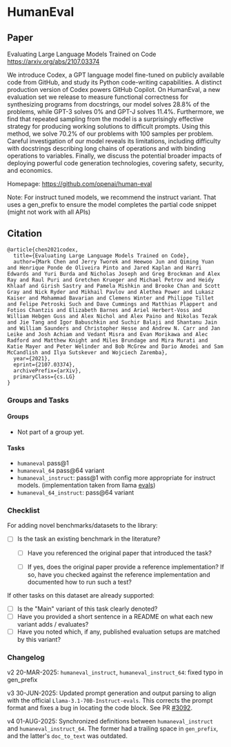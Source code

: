 # HumanEval

## Paper
Evaluating Large Language Models Trained on Code
https://arxiv.org/abs/2107.03374

We introduce Codex, a GPT language model fine-tuned on publicly available code from GitHub, and study its Python code-writing capabilities. A distinct production version of Codex powers GitHub Copilot. On HumanEval, a new evaluation set we release to measure functional correctness for synthesizing programs from docstrings, our model solves 28.8% of the problems, while GPT-3 solves 0% and GPT-J solves 11.4%. Furthermore, we find that repeated sampling from the model is a surprisingly effective strategy for producing working solutions to difficult prompts. Using this method, we solve 70.2% of our problems with 100 samples per problem. Careful investigation of our model reveals its limitations, including difficulty with docstrings describing long chains of operations and with binding operations to variables. Finally, we discuss the potential broader impacts of deploying powerful code generation technologies, covering safety, security, and economics.

Homepage: https://github.com/openai/human-eval

Note: For instruct tuned models, we recommend the instruct variant. That uses a gen_prefix to ensure the model completes the partial code snippet (might not work with all APIs)

## Citation
```
@article{chen2021codex,
  title={Evaluating Large Language Models Trained on Code},
  author={Mark Chen and Jerry Tworek and Heewoo Jun and Qiming Yuan and Henrique Ponde de Oliveira Pinto and Jared Kaplan and Harri Edwards and Yuri Burda and Nicholas Joseph and Greg Brockman and Alex Ray and Raul Puri and Gretchen Krueger and Michael Petrov and Heidy Khlaaf and Girish Sastry and Pamela Mishkin and Brooke Chan and Scott Gray and Nick Ryder and Mikhail Pavlov and Alethea Power and Lukasz Kaiser and Mohammad Bavarian and Clemens Winter and Philippe Tillet and Felipe Petroski Such and Dave Cummings and Matthias Plappert and Fotios Chantzis and Elizabeth Barnes and Ariel Herbert-Voss and William Hebgen Guss and Alex Nichol and Alex Paino and Nikolas Tezak and Jie Tang and Igor Babuschkin and Suchir Balaji and Shantanu Jain and William Saunders and Christopher Hesse and Andrew N. Carr and Jan Leike and Josh Achiam and Vedant Misra and Evan Morikawa and Alec Radford and Matthew Knight and Miles Brundage and Mira Murati and Katie Mayer and Peter Welinder and Bob McGrew and Dario Amodei and Sam McCandlish and Ilya Sutskever and Wojciech Zaremba},
  year={2021},
  eprint={2107.03374},
  archivePrefix={arXiv},
  primaryClass={cs.LG}
}
```

### Groups and Tasks

#### Groups

* Not part of a group yet.

#### Tasks

- `humaneval` pass@1
- `humaneval_64` pass@64 variant
- `humaneval_instruct`: pass@1 with config more appropriate for instruct models. (implementation taken from llama [evals](https://huggingface.co/datasets/meta-llama/Llama-3.1-8B-Instruct-evals/viewer/Llama-3.1-8B-Instruct-evals__human_eval__details?row=0))
- `humaneval_64_instruct`: pass@64 variant

### Checklist

For adding novel benchmarks/datasets to the library:
* [ ] Is the task an existing benchmark in the literature?
  * [ ] Have you referenced the original paper that introduced the task?
  * [ ] If yes, does the original paper provide a reference implementation? If so, have you checked against the reference implementation and documented how to run such a test?


If other tasks on this dataset are already supported:
* [ ] Is the "Main" variant of this task clearly denoted?
* [ ] Have you provided a short sentence in a README on what each new variant adds / evaluates?
* [ ] Have you noted which, if any, published evaluation setups are matched by this variant?

### Changelog
v2 20-MAR-2025: `humaneval_instruct`, `humaneval_instruct_64`: fixed typo in gen_prefix

v3 30-JUN-2025: Updated prompt generation and output parsing to align with the official `Llama-3.1-70B-Instruct-evals`. This corrects the prompt format and fixes a bug in locating the code block. See PR [#3092](https://github.com/EleutherAI/lm-evaluation-harness/pull/3092).

v4 01-AUG-2025: Synchronized definitions between `humaneval_instruct` and `humaneval_instruct_64`. The former had a trailing space in `gen_prefix`, and the latter's `doc_to_text` was outdated.
